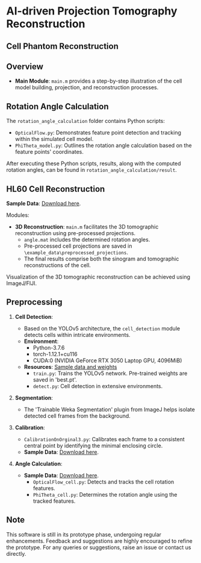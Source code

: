 # AI-driven Projection Tomography Reconstruction

## Cell Phantom Reconstruction

## Overview
- **Main Module**: `main.m` provides a step-by-step illustration of the cell model building, projection, and reconstruction processes.

## Rotation Angle Calculation
The `rotation_angle_calculation` folder contains Python scripts:
- `OpticalFlow.py`: Demonstrates feature point detection and tracking within the simulated cell model.
- `PhiTheta_model.py`: Outlines the rotation angle calculation based on the feature points' coordinates.

After executing these Python scripts, results, along with the computed rotation angles, can be found in `rotation_angle_calculation/result`.

## HL60 Cell Reconstruction

**Sample Data**: [Download here](https://cloudstore.zih.tu-dresden.de/index.php/apps/files/?dir=/mcfocr_tomo_data/Cell_example_data&fileid=595759307).

Modules:
- **3D Reconstruction**: `main.m` facilitates the 3D tomographic reconstruction using pre-processed projections.
  - `angle.mat` includes the determined rotation angles.
  - Pre-processed cell projections are saved in `\example_data\preprocessed_projections`.
  - The final results comprise both the sinogram and tomographic reconstructions of the cell.
  
Visualization of the 3D tomographic reconstruction can be achieved using ImageJ/FIJI.

## Preprocessing

1. **Cell Detection**:
   - Based on the YOLOv5 architecture, the `cell_detection` module detects cells within intricate environments.
   - **Environment**:
     - Python-3.7.6
     - torch-1.12.1+cu116
     - CUDA:0 (NVIDIA GeForce RTX 3050 Laptop GPU, 4096MiB)
   - **Resources**: [Sample data and weights](https://cloudstore.zih.tu-dresden.de/index.php/s/CxMp6P2K5mdjrZt)
     - `train.py`: Trains the YOLOv5 network. Pre-trained weights are saved in 'best.pt'.
     - `detect.py`: Cell detection in extensive environments.
     
2. **Segmentation**: 
   - The 'Trainable Weka Segmentation' plugin from ImageJ helps isolate detected cell frames from the background.

3. **Calibration**: 
   - `CalibrationOnOrginal3.py`: Calibrates each frame to a consistent central point by identifying the minimal enclosing circle.
   - **Sample Data**: [Download here](https://cloudstore.zih.tu-dresden.de/index.php/apps/files/?dir=/mcfocr_tomo_data/Cell_calibration_segment_image_data&fileid=595761728).

4. **Angle Calculation**:
   - **Sample Data**: [Download here](https://cloudstore.zih.tu-dresden.de/index.php/apps/files/?dir=/mcfocr_tomo_data/Cell_angle_calculation_data&fileid=595761249).
     - `OpticalFlow_cell.py`: Detects and tracks the cell rotation features.
     - `PhiTheta_cell.py`: Determines the rotation angle using the tracked features.

## Note
This software is still in its prototype phase, undergoing regular enhancements. Feedback and suggestions are highly encouraged to refine the prototype. For any queries or suggestions, raise an issue or contact us directly.
